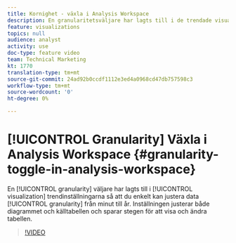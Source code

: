 ```yaml
---
title: Kornighet - växla i Analysis Workspace
description: En granularitetsväljare har lagts till i de trendade visualiseringsinställningarna så att du enkelt kan justera datagranulariteten från minut ända upp till år. Inställningen justerar både diagrammet och källtabellen och sparar stegen för att visa och ändra tabellen.
feature: visualizations
topics: null
audience: analyst
activity: use
doc-type: feature video
team: Technical Marketing
kt: 1770
translation-type: tm+mt
source-git-commit: 24ad92b0ccdf1112e3ed4a0968cd47db757598c3
workflow-type: tm+mt
source-wordcount: '0'
ht-degree: 0%

---
```



# [!UICONTROL Granularity] Växla i Analysis Workspace {#granularity-toggle-in-analysis-workspace}

En [!UICONTROL granularity] väljare har lagts till i [!UICONTROL visualization] trendinställningarna så att du enkelt kan justera data [!UICONTROL granularity] från minut till år. Inställningen justerar både diagrammet och källtabellen och sparar stegen för att visa och ändra tabellen.

>[!VIDEO](https://video.tv.adobe.com/v/23548/?quality=12)
